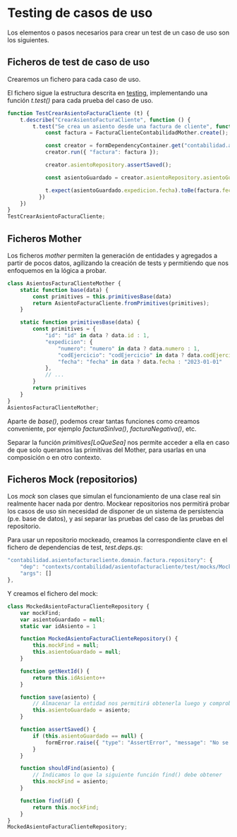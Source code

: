 # Testing de casos de uso
Los elementos o pasos necesarios para crear un test de un caso de uso son los siguientes.

## Ficheros de test de caso de uso
Crearemos un fichero para cada caso de uso.

El fichero sigue la estructura descrita en [testing](./testing.md), implementando una función _t.test()_ para cada prueba del caso de uso.
```js
function TestCrearAsientoFacturaCliente (t) {
    t.describe("CrearAsientoFacturaCliente", function () {
        t.test("Se crea un asiento desde una factura de cliente", function () {
            const factura = FacturaClienteContabilidadMother.create();

            const creator = formDependencyContainer.get("contabilidad.asientofacturacliente.application.CrearAsientoFacturaCliente");
            creator.run({ "factura": factura });

            creator.asientoRepository.assertSaved();

            const asientoGuardado = creator.asientoRepository.asientoGuardado.toPrimitives();

            t.expect(asientoGuardado.expedicion.fecha).toBe(factura.fecha);
          })
    })
}
TestCrearAsientoFacturaCliente;
```

## Ficheros Mother
Los ficheros _mother_ permiten la generación de entidades y agregados a partir de pocos datos, agilizando la creación de tests y permitiendo que nos enfoquemos en la lógica a probar.
```js
class AsientosFacturaClienteMother {
    static function base(data) {
        const primitives = this.primitivesBase(data)
        return AsientoFacturaCliente.fromPrimitives(primitives);
    }

    static function primitivesBase(data) {
        const primitives = {
            "id": "id" in data ? data.id : 1,
            "expedicion": {
                "numero": "numero" in data ? data.numero : 1,
                "codEjercicio": "codEjercicio" in data ? data.codEjercicio : "2023",
                "fecha": "fecha" in data ? data.fecha : "2023-01-01"
            },
            // ...
        }
        return primitives
    }
}
AsientosFacturaClienteMother;
```
Aparte de _base()_, podemos crear tantas funciones como creamos conveniente, por ejemplo _facturaSinIva()_, _facturaNegativa()_, etc.

Separar la función _primitives[LoQueSea]_ nos permite acceder a ella en caso de que solo queramos las primitivas del Mother, para usarlas en una composición o en otro contexto.

## Ficheros Mock (repositorios)
Los _mock_ son clases que simulan el funcionamiento de una clase real sin realmente hacer nada por dentro. Mockear repositorios nos permitirá probar los casos de uso sin necesidad de disponer de un sistema de persistencia (p.e. base de datos), y así separar las pruebas del caso de las pruebas del repositorio.

Para usar un repositorio mockeado, creamos la correspondiente clave en el fichero de dependencias de test, _test.deps.qs_:
```js
"contabilidad.asientofacturacliente.domain.factura.repository": {
    "dep": "contexts/contabilidad/asientofacturacliente/test/mocks/MockedFacturaClienteContabilidadRepository.qs",
    "args": []
},
```
Y creamos el fichero del mock:
```js
class MockedAsientoFacturaClienteRepository {
    var mockFind;
    var asientoGuardado = null;
    static var idAsiento = 1

    function MockedAsientoFacturaClienteRepository() {
        this.mockFind = null;
        this.asientoGuardado = null;
    }

    function getNextId() {
        return this.idAsiento++
    }

    function save(asiento) {
        // Almacenar la entidad nos permitirá obtenerla luego y comprobar que sus datos son correctos.
        this.asientoGuardado = asiento;
    }

    function assertSaved() {
        if (this.asientoGuardado == null) {
            formError.raise({ "type": "AssertError", "message": "No se ha guardado ningún asiento" });
        }
    }

    function shouldFind(asiento) {
        // Indicamos lo que la siguiente función find() debe obtener
        this.mockFind = asiento;
    }

    function find(id) {
        return this.mockFind;
    }
}
MockedAsientoFacturaClienteRepository;
```
